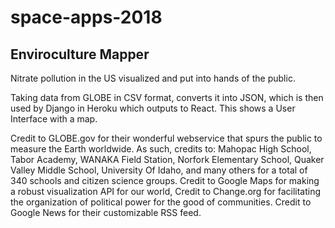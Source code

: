 # space-apps-2018
## Enviroculture Mapper

Nitrate pollution in the US visualized and put into hands of the public. 

Taking data from GLOBE in CSV format, converts it into JSON, which is then used by Django in Heroku which outputs to React. This shows a User Interface with a map.

Credit to GLOBE.gov for their wonderful webservice that spurs the public to measure the Earth worldwide.
As such, credits to:
Mahopac High School,
Tabor Academy,
WANAKA Field Station,
Norfork Elementary School,
Quaker Valley Middle School,
University Of Idaho,
and many others for a total of 340 schools and citizen science groups.
Credit to Google Maps for making a robust visualization API for our world,
Credit to Change.org for facilitating the organization of political power for the good of communities.
Credit to Google News for their customizable RSS feed.
